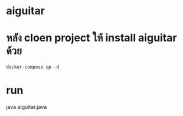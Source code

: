 # aiguitar

# หลัง cloen project ให้ install aiguitar ด้วย

```docker-compose up -d```

# run
java aiguitar.java
